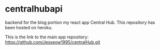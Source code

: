 # centralhubapi

backend for the blog portion my react app Central Hub. This repository has been hosted on heroku. 

This is the link to the main app repository: https://github.com/Jesseow1995/centralHub.git
